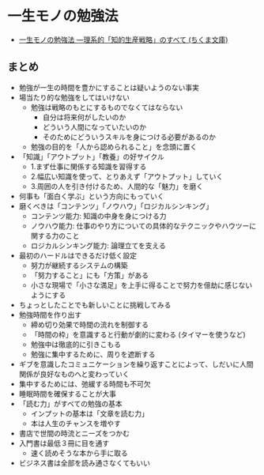 # 一生モノの勉強法

- [一生モノの勉強法 ―理系的「知的生産戦略」のすべて (ちくま文庫)](https://www.chikumashobo.co.jp/product/9784480436467/)

## まとめ

- 勉強が一生の時間を豊かにすることは疑いようのない事実
- 場当たり的な勉強をしてはいけない
  - 勉強は戦略のもとにするものでなくてはならない
    - 自分は将来何がしたいのか
    - どういう人間になっていたいのか
    - そのためにどういうスキルを身につける必要があるのか
  - 勉強の目的を「人から認められること」を念頭に置く
- 「知識」「アウトプット」「教養」の好サイクル
  - 1.まず仕事に関係する知識を習得する
  - 2.幅広い知識を使って、とりあえず「アウトプット」していく
  - 3.周囲の人を引き付けるため、人間的な「魅力」を磨く
- 何事も「面白く学ぶ」という方向にもっていく
- 磨くべきは「コンテンツ」「ノウハウ」「ロジカルシンキング」
  - コンテンツ能力: 知識の中身を身につける力
  - ノウハウ能力: 仕事のやり方についての具体的なテクニックやハウツーに関する力のこと
  - ロジカルシンキング能力: 論理立てを支える
- 最初のハードルはできるだけ低く設定
  - 努力が継続するシステムの構築
  - 「努力すること」にも「方策」がある
  - 小さな現場で「小さな満足」を上手に得ることで努力を億劫に感じないようにする
- ちょっとしたことでも新しいことに挑戦してみる
- 勉強時間を作り出す
  - 締め切り効果で時間の流れを制御する
  - 「時間の枠」を意識すると行動が劇的に変わる (タイマーを使うなど)
  - 勉強中は徹底的に引きこもる
  - 勉強に集中するために、周りを遮断する
- ギブを意識したコミュニケーションを繰り返すことによって、しだいに人間関係が良好なものへと変わっていく
- 集中するためには、弛緩する時間も不可欠
- 睡眠時間を確保することが大事
- 「読む力」がすべての勉強の基本
  - インプットの基本は「文章を読む力」
  - 本は人生のチャンスを増やす
- 書店で世間の時流とニーズをつかむ
- 入門書は最低３冊に目を通す
  - 速く読めそうな本から手に取る
- ビジネス書は全部を読み通さなくてもいい
